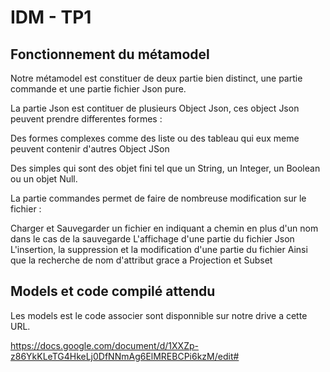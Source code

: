 # IDM - TP1
## Fonctionnement du métamodel
Notre métamodel est constituer de deux partie bien distinct, une partie commande et une partie fichier Json pure.

La partie Json est contituer de plusieurs Object Json, ces object Json peuvent prendre differentes formes :

Des formes complexes comme des liste ou des tableau qui eux meme peuvent contenir d'autres Object JSon

Des simples qui sont des objet fini tel que un String, un Integer, un Boolean ou un objet Null.

La partie commandes permet de faire de nombreuse modification sur le fichier :

Charger et Sauvegarder un fichier en indiquant a chemin en plus d'un nom dans le cas de la sauvegarde
L'affichage d'une partie du fichier Json
L'insertion, la suppression et la modification d'une partie du fichier
Ainsi que la recherche de nom d'attribut grace a Projection et Subset

## Models et code compilé attendu
Les models est le code associer sont disponnible sur notre drive a cette URL.

https://docs.google.com/document/d/1XXZp-z86YkKLeTG4HkeLj0DfNNmAg6ElMREBCPi6kzM/edit#
